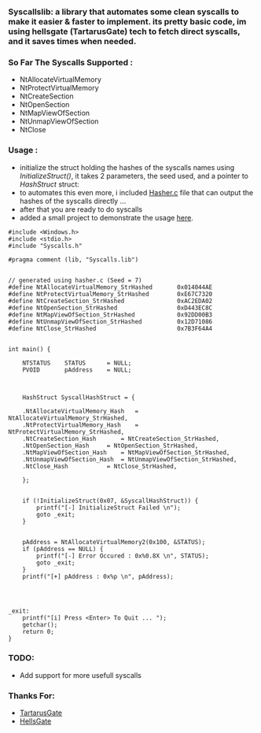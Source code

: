 ### Syscallslib: a library that automates some clean syscalls to make it easier & faster to implement. its pretty basic code, im using hellsgate (TartarusGate) tech to fetch direct syscalls, and it saves times when needed.


### So Far The Syscalls Supported :
- NtAllocateVirtualMemory
- NtProtectVirtualMemory
- NtCreateSection
- NtOpenSection
- NtMapViewOfSection
- NtUnmapViewOfSection
- NtClose

### Usage :
- initialize the struct holding the hashes of the syscalls names using *InitializeStruct()*, it takes 2 parameters, the seed used, and a pointer to *HashStruct* struct:
- to automates this even more, i included [Hasher.c](https://github.com/ORCx41/Syscallslib/blob/main/Hasher/Hasher.c) file that can output the hashes of the syscalls directly ...
- after that you are ready to do syscalls
- added a small project to demonstrate the usage [here](https://github.com/ORCx41/Syscallslib/tree/main/Test).
```
#include <Windows.h>
#include <stdio.h>
#include "Syscalls.h"

#pragma comment (lib, "Syscalls.lib")


// generated using hasher.c (Seed = 7)
#define NtAllocateVirtualMemory_StrHashed       0x014044AE
#define NtProtectVirtualMemory_StrHashed        0xE67C7320
#define NtCreateSection_StrHashed               0xAC2EDA02
#define NtOpenSection_StrHashed                 0xD443EC8C
#define NtMapViewOfSection_StrHashed            0x92DD00B3
#define NtUnmapViewOfSection_StrHashed          0x12D71086
#define NtClose_StrHashed                       0x7B3F64A4


int main() {

	NTSTATUS	STATUS		= NULL;
	PVOID		pAddress	= NULL;
	


	HashStruct SyscallHashStruct = {

	.NtAllocateVirtualMemory_Hash   = NtAllocateVirtualMemory_StrHashed,
	.NtProtectVirtualMemory_Hash	= NtProtectVirtualMemory_StrHashed,
	.NtCreateSection_Hash		= NtCreateSection_StrHashed,
	.NtOpenSection_Hash		= NtOpenSection_StrHashed,
	.NtMapViewOfSection_Hash	= NtMapViewOfSection_StrHashed,
	.NtUnmapViewOfSection_Hash	= NtUnmapViewOfSection_StrHashed,
	.NtClose_Hash			= NtClose_StrHashed,

	};


	if (!InitializeStruct(0x07, &SyscallHashStruct)) {
		printf("[-] InitializeStruct Failed \n");
		goto _exit;
	}


	pAddress = NtAllocateVirtualMemory2(0x100, &STATUS);
	if (pAddress == NULL) {
		printf("[-] Error Occured : 0x%0.8X \n", STATUS);
		goto _exit;
	}
	printf("[+] pAddress : 0x%p \n", pAddress);




_exit:
	printf("[i] Press <Enter> To Quit ... ");
	getchar();
	return 0;
}

```




### TODO:
- Add support for more usefull syscalls


### Thanks For:
- [TartarusGate](https://github.com/trickster0/TartarusGate)
- [HellsGate](https://github.com/am0nsec/HellsGate)
